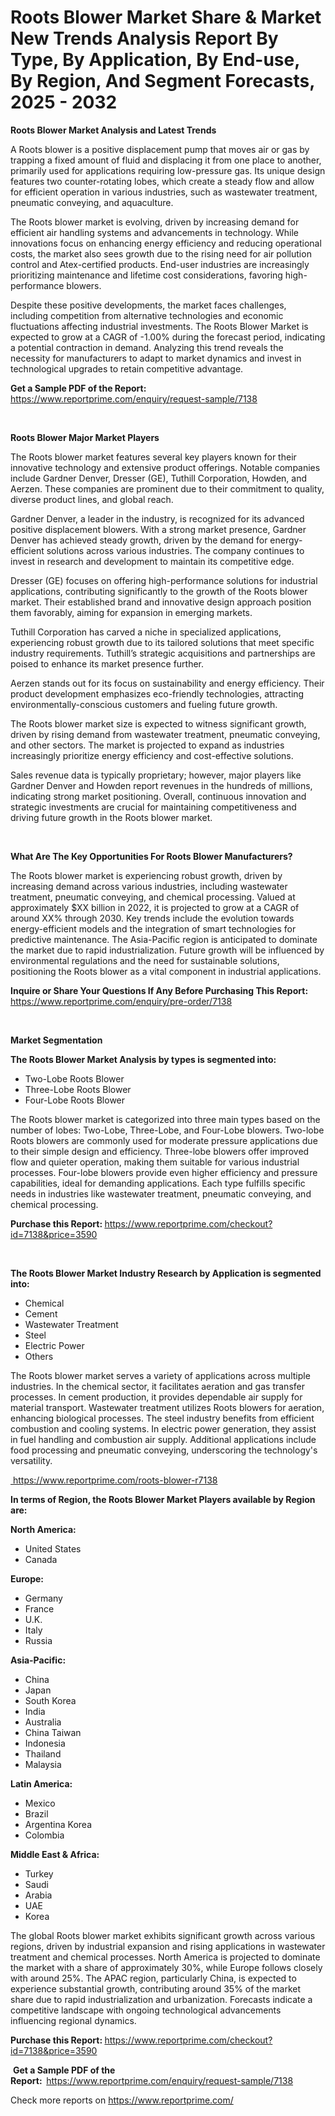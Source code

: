 <p><h1>Roots Blower Market Share & Market New Trends Analysis Report By Type, By Application, By End-use, By Region, And Segment Forecasts, 2025 - 2032</h1></p><p><strong>Roots Blower Market Analysis and Latest Trends</strong></p>
<p><p>A Roots blower is a positive displacement pump that moves air or gas by trapping a fixed amount of fluid and displacing it from one place to another, primarily used for applications requiring low-pressure gas. Its unique design features two counter-rotating lobes, which create a steady flow and allow for efficient operation in various industries, such as wastewater treatment, pneumatic conveying, and aquaculture.</p><p>The Roots blower market is evolving, driven by increasing demand for efficient air handling systems and advancements in technology. While innovations focus on enhancing energy efficiency and reducing operational costs, the market also sees growth due to the rising need for air pollution control and Atex-certified products. End-user industries are increasingly prioritizing maintenance and lifetime cost considerations, favoring high-performance blowers.</p><p>Despite these positive developments, the market faces challenges, including competition from alternative technologies and economic fluctuations affecting industrial investments. The Roots Blower Market is expected to grow at a CAGR of -1.00% during the forecast period, indicating a potential contraction in demand. Analyzing this trend reveals the necessity for manufacturers to adapt to market dynamics and invest in technological upgrades to retain competitive advantage.</p></p>
<p><strong>Get a Sample PDF of the Report:&nbsp;</strong> <a href="https://www.reportprime.com/enquiry/request-sample/7138?utm_campaign=2866&utm_medium=2&utm_source=Github&utm_content=ia&utm_term=19032025&utm_id=roots-blower">https://www.reportprime.com/enquiry/request-sample/7138</a></p>
<p>&nbsp;</p>
<p><strong>Roots Blower Major Market Players</strong></p>
<p><p>The Roots blower market features several key players known for their innovative technology and extensive product offerings. Notable companies include Gardner Denver, Dresser (GE), Tuthill Corporation, Howden, and Aerzen. These companies are prominent due to their commitment to quality, diverse product lines, and global reach.</p><p>Gardner Denver, a leader in the industry, is recognized for its advanced positive displacement blowers. With a strong market presence, Gardner Denver has achieved steady growth, driven by the demand for energy-efficient solutions across various industries. The company continues to invest in research and development to maintain its competitive edge.</p><p>Dresser (GE) focuses on offering high-performance solutions for industrial applications, contributing significantly to the growth of the Roots blower market. Their established brand and innovative design approach position them favorably, aiming for expansion in emerging markets.</p><p>Tuthill Corporation has carved a niche in specialized applications, experiencing robust growth due to its tailored solutions that meet specific industry requirements. Tuthill’s strategic acquisitions and partnerships are poised to enhance its market presence further.</p><p>Aerzen stands out for its focus on sustainability and energy efficiency. Their product development emphasizes eco-friendly technologies, attracting environmentally-conscious customers and fueling future growth.</p><p>The Roots blower market size is expected to witness significant growth, driven by rising demand from wastewater treatment, pneumatic conveying, and other sectors. The market is projected to expand as industries increasingly prioritize energy efficiency and cost-effective solutions.</p><p>Sales revenue data is typically proprietary; however, major players like Gardner Denver and Howden report revenues in the hundreds of millions, indicating strong market positioning. Overall, continuous innovation and strategic investments are crucial for maintaining competitiveness and driving future growth in the Roots blower market.</p></p>
<p>&nbsp;</p>
<p><strong>What Are The Key Opportunities For Roots Blower Manufacturers?</strong></p>
<p><p>The Roots blower market is experiencing robust growth, driven by increasing demand across various industries, including wastewater treatment, pneumatic conveying, and chemical processing. Valued at approximately $XX billion in 2022, it is projected to grow at a CAGR of around XX% through 2030. Key trends include the evolution towards energy-efficient models and the integration of smart technologies for predictive maintenance. The Asia-Pacific region is anticipated to dominate the market due to rapid industrialization. Future growth will be influenced by environmental regulations and the need for sustainable solutions, positioning the Roots blower as a vital component in industrial applications.</p></p>
<p><strong>Inquire or Share Your Questions If Any Before Purchasing This Report:</strong> <a href="https://www.reportprime.com/enquiry/pre-order/7138?utm_campaign=2866&utm_medium=2&utm_source=Github&utm_content=ia&utm_term=19032025&utm_id=roots-blower">https://www.reportprime.com/enquiry/pre-order/7138</a></p>
<p>&nbsp;</p>
<p><strong>Market Segmentation</strong></p>
<p><strong>The Roots Blower Market Analysis by types is segmented into:</strong></p>
<p><ul><li>Two-Lobe Roots Blower</li><li>Three-Lobe Roots Blower</li><li>Four-Lobe Roots Blower</li></ul></p>
<p><p>The Roots blower market is categorized into three main types based on the number of lobes: Two-Lobe, Three-Lobe, and Four-Lobe blowers. Two-lobe Roots blowers are commonly used for moderate pressure applications due to their simple design and efficiency. Three-lobe blowers offer improved flow and quieter operation, making them suitable for various industrial processes. Four-lobe blowers provide even higher efficiency and pressure capabilities, ideal for demanding applications. Each type fulfills specific needs in industries like wastewater treatment, pneumatic conveying, and chemical processing.</p></p>
<p><strong>Purchase this Report:&nbsp;</strong><a href="https://www.reportprime.com/checkout?id=7138&price=3590&utm_campaign=2866&utm_medium=2&utm_source=Github&utm_content=ia&utm_term=19032025&utm_id=roots-blower">https://www.reportprime.com/checkout?id=7138&price=3590</a></p>
<p>&nbsp;</p>
<p><strong>The Roots Blower Market Industry Research by Application is segmented into:</strong></p>
<p><ul><li>Chemical</li><li>Cement</li><li>Wastewater Treatment</li><li>Steel</li><li>Electric Power</li><li>Others</li></ul></p>
<p><p>The Roots blower market serves a variety of applications across multiple industries. In the chemical sector, it facilitates aeration and gas transfer processes. In cement production, it provides dependable air supply for material transport. Wastewater treatment utilizes Roots blowers for aeration, enhancing biological processes. The steel industry benefits from efficient combustion and cooling systems. In electric power generation, they assist in fuel handling and combustion air supply. Additional applications include food processing and pneumatic conveying, underscoring the technology's versatility.</p></p>
<p><a href="https://www.reportprime.com/roots-blower-r7138?utm_campaign=2866&utm_medium=2&utm_source=Github&utm_content=ia&utm_term=19032025&utm_id=roots-blower">&nbsp;https://www.reportprime.com/roots-blower-r7138</a></p>
<p><strong>In terms of Region, the Roots Blower Market Players available by Region are:</strong></p>
<p>
    <p> <strong> North America: </strong>
        <ul>
            <li>United States</li>
            <li>Canada</li>
        </ul>
        </p> 
    <p> <strong> Europe: </strong>
        <ul>
            <li>Germany</li>
            <li>France</li>
            <li>U.K.</li>
            <li>Italy</li>
            <li>Russia</li>
        </ul>
        </p> 
    <p> <strong> Asia-Pacific: </strong>
        <ul>
            <li>China</li>
            <li>Japan</li>
            <li>South Korea</li>
            <li>India</li>
            <li>Australia</li>
            <li>China Taiwan</li>
            <li>Indonesia</li>
            <li>Thailand</li>
            <li>Malaysia</li>
        </ul>
        </p> 
    <p> <strong> Latin America: </strong>
        <ul>
            <li>Mexico</li>
            <li>Brazil</li>
            <li>Argentina Korea</li>
            <li>Colombia</li>
        </ul>
        </p> 
    <p> <strong> Middle East & Africa: </strong>
        <ul>
            <li>Turkey</li>
            <li>Saudi</li>
            <li>Arabia</li>
            <li>UAE</li>
            <li>Korea</li>
        </ul>
    </p>
    </p>
<p><p>The global Roots blower market exhibits significant growth across various regions, driven by industrial expansion and rising applications in wastewater treatment and chemical processes. North America is projected to dominate the market with a share of approximately 30%, while Europe follows closely with around 25%. The APAC region, particularly China, is expected to experience substantial growth, contributing around 35% of the market share due to rapid industrialization and urbanization. Forecasts indicate a competitive landscape with ongoing technological advancements influencing regional dynamics.</p></p>
<p><strong>Purchase this Report: </strong><a href="https://www.reportprime.com/checkout?id=7138&price=3590&utm_campaign=2866&utm_medium=2&utm_source=Github&utm_content=ia&utm_term=19032025&utm_id=roots-blower">https://www.reportprime.com/checkout?id=7138&price=3590</a></p>
<p>&nbsp;<strong>Get a Sample PDF of the Report:&nbsp;&nbsp;</strong><a href="https://www.reportprime.com/enquiry/request-sample/7138?utm_campaign=2866&utm_medium=2&utm_source=Github&utm_content=ia&utm_term=19032025&utm_id=roots-blower">https://www.reportprime.com/enquiry/request-sample/7138</a></p>
<p><strong></strong></p>
<p>Check more reports on <a href="https://www.reportprime.com/?utm_campaign=2866&utm_medium=2&utm_source=Github&utm_content=ia&utm_term=19032025&utm_id=roots-blower">https://www.reportprime.com/</a></p>